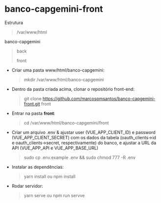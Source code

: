 # banco-capgemini-front

Estrutura

> /var/www/html
>
banco-capgemini
>
>back
>
>front 

- Criar uma pasta www/html/banco-capgemini:
    >  mkdir /var/www/html/banco-capgemini
                                                
- Dentro da pasta criada acima, clonar o repositório front-end:
    > git clone https://github.com/marcospmsantos/banco-capgemini-front.git front
                                                                 
- Entrar na pasta <strong>front</strong>:
    > cd /var/www/html/banco-capgemini/front
                                            
- Criar um arquivo .env & ajustar user (VUE_APP_CLIENT_ID) e password (VUE_APP_CLIENT_SECRET) com os dados da tabela (oauth_clients->id e oauth_clients->secret, respectivamente) do banco, e ajustar a URL da API (VUE_APP_API e VUE_APP_BASE_URL)
     > sudo cp .env.example .env && sudo chmod 777 -R .env
                  
- Instalar as dependências:                  
    > yarn install ou npm install

- Rodar servidor:
    > yarn serve ou npm run servve
